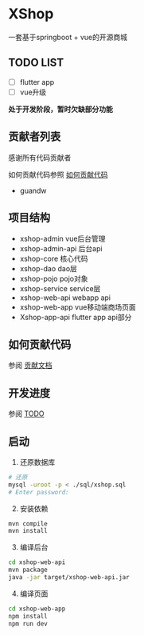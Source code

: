 # XShop
一套基于springboot + vue的开源商城

## TODO LIST
- [ ] flutter app
- [ ] vue升级

**处于开发阶段，暂时欠缺部分功能**



## 贡献者列表

感谢所有代码贡献者

如何贡献代码参照 [如何贡献代码](./CONTRIBUTING.md)

- guandw


## 项目结构
- xshop-admin vue后台管理
- xshop-admin-api 后台api
- xshop-core 核心代码
- xshop-dao dao层
- xshop-pojo pojo对象
- xshop-service service层
- xshop-web-api webapp api
- xshop-web-app vue移动端商场页面
- Xshop-app-api flutter app api部分

## 如何贡献代码
参阅 [贡献文档](./CONTRIBUTING.md)

## 开发进度
参阅 [TODO](./docs/todo.md)


## 启动
1. 还原数据库
```bash
# 还原
mysql -uroot -p < ./sql/xshop.sql
# Enter password:
```


2. 安装依赖
```bash
mvn compile
mvn install
```

3. 编译后台
```bash
cd xshop-web-api
mvn package
java -jar target/xshop-web-api.jar
```


4. 编译页面
```bash
cd xshop-web-app
npm install
npm run dev
```



